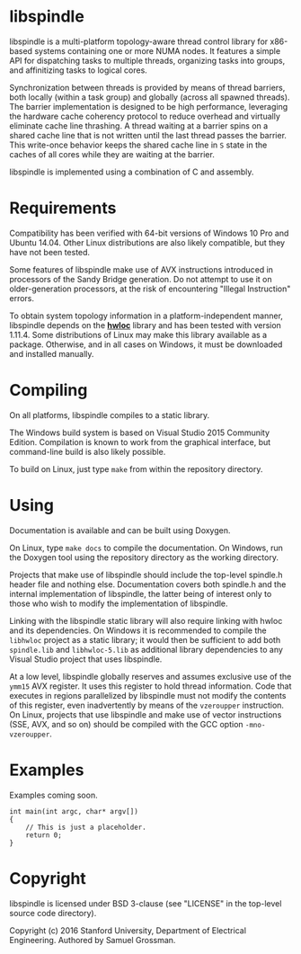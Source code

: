 libspindle
==========

libspindle is a multi-platform topology-aware thread control library for x86-based systems containing one or more NUMA nodes.
It features a simple API for dispatching tasks to multiple threads, organizing tasks into groups, and affinitizing tasks to logical cores.

Synchronization between threads is provided by means of thread barriers, both locally (within a task group) and globally (across all spawned threads).
The barrier implementation is designed to be high performance, leveraging the hardware cache coherency protocol to reduce overhead and virtually eliminate cache line thrashing.
A thread waiting at a barrier spins on a shared cache line that is not written until the last thread passes the barrier.
This write-once behavior keeps the shared cache line in `S` state in the caches of all cores while they are waiting at the barrier.

libspindle is implemented using a combination of C and assembly.


Requirements
============

Compatibility has been verified with 64-bit versions of Windows 10 Pro and Ubuntu 14.04.
Other Linux distributions are also likely compatible, but they have not been tested.

Some features of libspindle make use of AVX instructions introduced in processors of the Sandy Bridge generation.
Do not attempt to use it on older-generation processors, at the risk of encountering "Illegal Instruction" errors.

To obtain system topology information in a platform-independent manner, libspindle depends on the [**hwloc**](https://www.open-mpi.org/projects/hwloc/) library and has been tested with version 1.11.4.
Some distributions of Linux may make this library available as a package.
Otherwise, and in all cases on Windows, it must be downloaded and installed manually.


Compiling
=========

On all platforms, libspindle compiles to a static library.

The Windows build system is based on Visual Studio 2015 Community Edition. Compilation is known to work from the graphical interface, but command-line build is also likely possible.

To build on Linux, just type `make` from within the repository directory.


Using
=====

Documentation is available and can be built using Doxygen.

On Linux, type `make docs` to compile the documentation. On Windows, run the Doxygen tool using the repository directory as the working directory.

Projects that make use of libspindle should include the top-level spindle.h header file and nothing else.
Documentation covers both spindle.h and the internal implementation of libspindle, the latter being of interest only to those who wish to modify the implementation of libspindle.

Linking with the libspindle static library will also require linking with hwloc and its dependencies.
On Windows it is recommended to compile the `libhwloc` project as a static library; it would then be sufficient to add both `spindle.lib` and `libhwloc-5.lib` as additional library dependencies to any Visual Studio project that uses libspindle.

At a low level, libspindle globally reserves and assumes exclusive use of the `ymm15` AVX register. It uses this register to hold thread information.
Code that executes in regions parallelized by libspindle must not modify the contents of this register, even inadvertently by means of the `vzeroupper` instruction.
On Linux, projects that use libspindle and make use of vector instructions (SSE, AVX, and so on) should be compiled with the GCC option `-mno-vzeroupper`.


Examples
========

Examples coming soon.

~~~{.c}
int main(int argc, char* argv[])
{
    // This is just a placeholder.
    return 0;
}
~~~


Copyright
=========

libspindle is licensed under BSD 3-clause (see "LICENSE" in the top-level source code directory).

Copyright (c) 2016 Stanford University, Department of Electrical Engineering.
Authored by Samuel Grossman.
